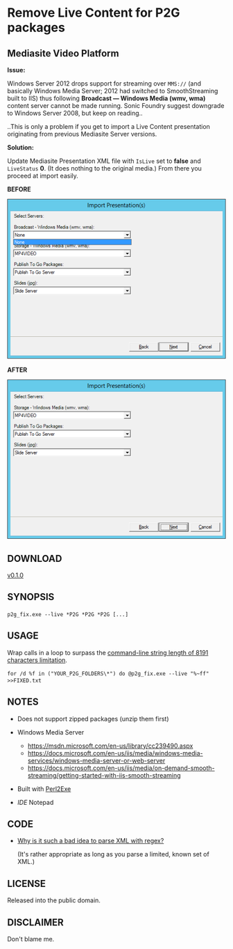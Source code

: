 # Remove Live Content for P2G packages

## Mediasite Video Platform

**Issue:**

Windows Server 2012 drops support for streaming over `MMS://` (and basically Windows Media Server; 2012 had switched to SmoothStreaming  built to IIS) thus following **Broadcast — Windows Media (wmv, wma)** content server cannot be made running. Sonic Foundry suggest downgrade to Windows Server 2008, but keep on reading..

..This is only a problem if you get to import a Live Content presentation originating from previous Mediasite Server versions.

**Solution:**

Update Mediasite Presentation XML file with `IsLive` set to **false** and `LiveStatus` **0**. (It does nothing to the original media.) From there you proceed at import easily.

**BEFORE**

![BEFORE the fix](BEFORE.png)

**AFTER**

![AFTER the fix](AFTER.png)

## DOWNLOAD

[v0.1.0](https://github.com/paveljurca/p2g_fix/releases/tag/v0.1.0)

## SYNOPSIS

`p2g_fix.exe --live *P2G *P2G *P2G [...]`

## USAGE

Wrap calls in a loop to surpass the [command-line string length of 8191 characters limitation](https://support.microsoft.com/en-us/help/830473/command-prompt-cmd--exe-command-line-string-limitation).

    for /d %f in ("YOUR_P2G_FOLDERS\*") do @p2g_fix.exe --live "%~ff" >>FIXED.txt

## NOTES

* Does not support zipped packages (unzip them first)
* Windows Media Server

   * https://msdn.microsoft.com/en-us/library/cc239490.aspx
   * https://docs.microsoft.com/en-us/iis/media/windows-media-services/windows-media-server-or-web-server
   * https://docs.microsoft.com/en-us/iis/media/on-demand-smooth-streaming/getting-started-with-iis-smooth-streaming
* Built with [Perl2Exe](http://www.indigostar.com/perl2exe.php)
* _IDE_ Notepad

## CODE

* [Why is it such a bad idea to parse XML with regex?](https://stackoverflow.com/questions/8577060/why-is-it-such-a-bad-idea-to-parse-xml-with-regex)

  (It's rather appropriate as long as you parse a limited, known set of XML.)

## LICENSE

Released into the public domain.

## DISCLAIMER

Don't blame me.
